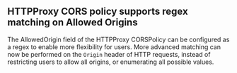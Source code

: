## HTTPProxy CORS policy supports regex matching on Allowed Origins

The AllowedOrigin field of the HTTPProxy CORSPolicy can be configured as a regex to enable more flexibility for users.
More advanced matching can now be performed on the `Origin` header of HTTP requests, instead of restricting users to allow all origins, or enumerating all possible values.

